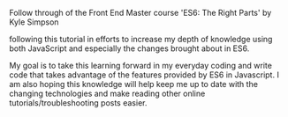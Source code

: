 Follow through of the Front End Master course 'ES6: The Right Parts' by Kyle Simpson

following this tutorial in efforts to increase my depth of knowledge using both JavaScript and especially the changes brought about in ES6.

My goal is to take this learning forward in my everyday coding and write code that takes advantage of the features provided by ES6 in Javascript. I am also hoping this knowledge will help keep me up to date with the changing technologies and make reading other online tutorials/troubleshooting posts easier.
